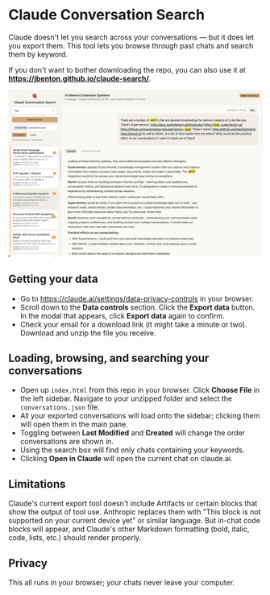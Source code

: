 # Claude Conversation Search

Claude doesn't let you search across your conversations — but it does let you export them. This tool lets you browse through past chats and search them by keyword.

If you don't want to bother downloading the repo, you can also use it at **https://jbenton.github.io/claude-search/**.


![Screenshot of Claude Conversation Search](claude-conversation-search-screenshot.png)

## Getting your data
- Go to https://claude.ai/settings/data-privacy-controls in your browser.
- Scroll down to the **Data controls** section. Click the **Export data** button. In the modal that appears, click **Export data** again to confirm.
- Check your email for a download link (it might take a minute or two). Download and unzip the file you receive.

## Loading, browsing, and searching your conversations
- Open up `index.html` from this repo in your browser. Click **Choose File** in the left sidebar. Navigate to your unzipped folder and select the `conversations.json` file.
- All your exported conversations will load onto the sidebar; clicking them will open them in the main pane.
- Toggling between **Last Modified** and **Created** will change the order conversations are shown in.
- Using the search box will find only chats containing your keywords.
- Clicking **Open in Claude** will open the current chat on claude.ai.

## Limitations
Claude's current export tool doesn't include Artifacts or certain blocks that show the output of tool use. Anthropic replaces them with "This block is not supported on your current device yet" or similar language. But in-chat code blocks will appear, and Claude's other Markdown formatting (bold, italic, code, lists, etc.) should render properly.

## Privacy
This all runs in your browser; your chats never leave your computer.
